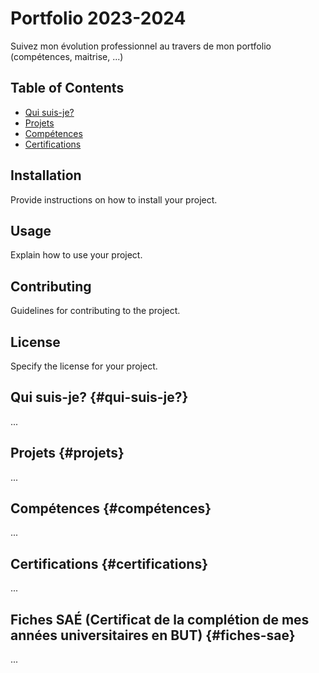# Portfolio 2023-2024
Suivez mon évolution professionnel au travers de mon portfolio (compétences, maitrise, ...)

## Table of Contents

- [Qui suis-je?](#qui-suis-je?)
- [Projets](#projets)
- [Compétences](#compétences)
- [Certifications](#certifications)

## Installation

Provide instructions on how to install your project.

## Usage

Explain how to use your project.

## Contributing

Guidelines for contributing to the project.

## License

Specify the license for your project.

## Qui suis-je? {#qui-suis-je?}
...

## Projets {#projets}
...

## Compétences {#compétences}
...

## Certifications {#certifications}
...

## Fiches SAÉ (Certificat de la complétion de mes années universitaires en BUT) {#fiches-sae}
...
